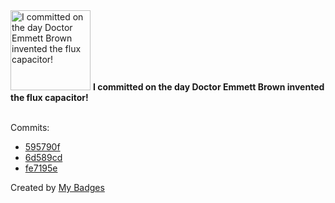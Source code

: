 <img src="https://my-badges.github.io/my-badges/delorean.png" alt="I committed on the day Doctor Emmett Brown invented the flux capacitor!" title="I committed on the day Doctor Emmett Brown invented the flux capacitor!" width="128">
<strong>I committed on the day Doctor Emmett Brown invented the flux capacitor!</strong>
<br><br>

Commits:

- <a href="https://github.com/aristanetworks/anta/commit/595790fa6da105baed99f3a902347f86cc6ae4b5">595790f</a>
- <a href="https://github.com/aristanetworks/anta/commit/6d589cdc2eb20c1992543c38b7809f72c2c41eb9">6d589cd</a>
- <a href="https://github.com/gmuloc/avd/commit/fe7195e679598a97fa56f2fe6d6e4ac7fda68bc9">fe7195e</a>


Created by <a href="https://github.com/my-badges/my-badges">My Badges</a>